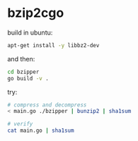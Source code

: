 # bzip2cgo

build in ubuntu:

```bash
apt-get install -y libbz2-dev
```

and then:

```bash
cd bzipper
go build -v .
```

try:

```bash
# compress and decompress
< main.go ./bzipper | bunzip2 | sha1sum

# verify
cat main.go | sha1sum
```

